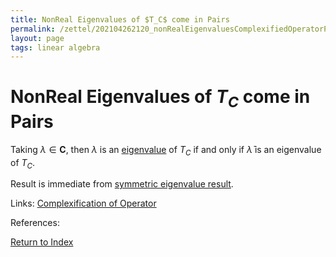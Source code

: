 ```yaml
---
title: NonReal Eigenvalues of $T_C$ come in Pairs
permalink: /zettel/202104262120_nonRealEigenvaluesComplexifiedOperatorPairs
layout: page
tags: linear algebra
---
```

# NonReal Eigenvalues of $T_C$ come in Pairs

Taking $\lambda \in \mathbf{C}$, then $\lambda$ is an [eigenvalue](202102120912_eigenvalueDefinition) of 
$T_C$ if and only if $\bar{\lambda}$ is an eigenvalue of $T_C$.

Result is immediate from [symmetric eigenvalue result](202104262117_symetricEigenvalueComplexifiedOperator).

Links: [Complexification of Operator](202104251532_complexificationOperator)

References: 

[Return to Index](index)